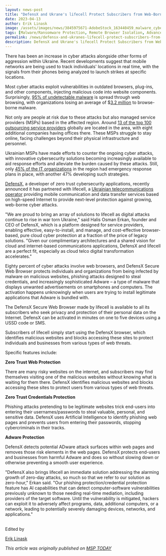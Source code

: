 ```yaml
---
layout: news-post
title: "DefensX and Ukrane's lifecell Protect Subscribers from Web-Born, Browser-Based Attacks"
date: 2023-04-13
author: Erik Linask
image: /assets/images/news/3845975671-AdobeStock_163440459_malware_cyberattacks_cybersecurity_supersize_1200x630.jpg
tags: [Malware/Ransomware Protection, Remote Browser Isolation, Advanced URL Protection, File Isolation, SaaS Access Protection]
permalink: /news/defensx-and-ukranes-lifecell-protect-subscribers-from-web-born-browser-based-attacks/
description: DefensX and Ukrane's lifecell Protect Subscribers from Web-Born, Browser-Based Attacks
---
```


 
 
 
 
<p>There has been an increase in cyber attacks alongside other forms of aggression within Ukraine. Recent developments suggest that mobile networks are being used to track individuals' locations in real time, with the signals from their phones being analyzed to launch strikes at specific locations.</p>
<p>Most cyber attacks exploit vulnerabilities in outdated browsers, plug-ins, and other components, injecting malicious code into website components. Surprisingly,&nbsp;<a href="https://www.trellix.com/en-us/index.html" target="_blank">95% of undetectable malware</a>&nbsp;is spread through web browsing, with organizations losing an average of $<a href="https://www.morphisec.com/hubfs/1111/briefs/BrowserAttacksBrief-190327.pdf" target="_blank">3.2 million</a>&nbsp;to browse-borne malware.</p>
<p>Not only are people at risk due to these attacks but also managed service providers (MSPs) based in the affected region. Around&nbsp;<a href="https://ain.capital/2020/02/19/20-companies-from-ukraine-among-global-outsourcing-100/" target="_blank">13 of the top 100 outsourcing service providers</a>&nbsp;globally are located in the area, with eight additional companies having offices there. These MSPs struggle to stay online, facing challenges beyond their physical infrastructure and personnel.</p>
<p>Ukrainian MSPs have made efforts to counter the ongoing cyber attacks, with innovative cybersecurity solutions becoming increasingly available to aid response efforts and alleviate the burden caused by these attacks. Still, only&nbsp;<a href="https://www.channele2e.com/news/ukraine-russia-war-may-impact-outsourced-it-services-market/" target="_blank">45% of the IT organizations</a>&nbsp;in the region had emergency response plans in place, with another 47% developing such strategies.</p>
<p><a href="https://www.defensx.com/">DefensX</a>, a developer of zero trust cybersecurity applications, recently announced it has partnered with lifecell, a&nbsp;<a href="https://www.lifecell.ua/en/" target="_blank">Ukrainian telecommunications operator</a>&nbsp;providing mobile communication and data transfer services based on high-speed Internet to provide next-level protection against growing, web-borne cyber attacks.</p>
<p>"We are proud to bring an array of solutions to lifecell as digital attacks continue to rise in war torn Ukraine," said Halis Osman Erkan, founder and CEO of DefensX, which is a platform designed for service providers, enabling effective, easy-to-install, and manage, and cost-effective browser-based, pure cloud cyber protection at a fraction of the price of legacy solutions. "Given our complimentary architectures and a shared vision for cloud and internet-based communications applications, DefensX and lifecell are a perfect fit, especially as cloud telco digital transformation accelerates."</p>
<p>Eighty percent of cyber attacks involve web browsers, and DefensX Secure Web Browser protects individuals and organizations from being infected by malware on malicious websites, phishing attacks designed to steal credentials, and increasingly sophisticated Adware – a type of malware that displays unwanted advertisements on smartphones and computers. The activation happens unknowingly when users are trying to install legitimate applications that Adware is bundled with.</p>
<p>The DefensX Secure Web Browser made by lifecell is available to all its subscribers who seek privacy and protection of their personal data on the Internet. DefensX can be activated in minutes on one to five devices using a USSD code or SMS.</p>
<p>Subscribers of lifecell simply start using the DefensX browser, which identifies malicious websites and blocks accessing these sites to protect individuals and businesses from various types of web threats.</p>
<p>Specific features include:</p>
<p><strong>Zero Trust Web Protection</strong></p>
<p>There are many risky websites on the internet, and subscribers may find themselves visiting one of the malicious websites without knowing what is waiting for them there. DefensX identifies malicious websites and blocks accessing these sites to protect users from various types of web threats.</p>
<p><strong>Zero Trust Credentials Protection</strong></p>
<p>Phishing attacks pretending to be legitimate websites trick end-users into entering their usernames/passwords to steal valuable, personal, and sensitive data. DefensX uses Artificial Intelligence to identify phishing web pages and prevents users from entering their passwords, stopping cybercriminals in their tracks.</p>
<p><strong>Adware Protection</strong></p>
<p>DefensX detects potential ADware attack surfaces within web pages and removes those risk elements in the web pages. DefensX protects end-users and businesses from harmful Adware and does so without slowing down or otherwise preventing a smooth user experience.</p>
<p>"DefensX also brings lifecell an immediate solution addressing the alarming growth of zero-day attacks, so much so that we refer to our solution as zero-hour," Erkan said. "Our phishing protection/credential protection feature has AI capabilities that can detect computer-software vulnerabilities previously unknown to those needing real-time mediation, including providers of the target software. Until the vulnerability is mitigated, hackers can exploit it to adversely affect programs, data, additional computers, or a network, leading to potentially severely damaging devices, networks, and applications."</p>
<p><br>Edited by</p>
<p><a href="http://www.msptoday.com/columnist.aspx?id=100047&amp;nm=Erik%20Linask" target="_blank">Erik Linask</a></p>
<p></p>
<p><em>This article was originally published on&nbsp;<a href="https://www.msptoday.com/topics/msp-today/articles/455566-defensx-ukranes-lifecell-protect-subscribers-from-web-born.htm" target="_blank">MSP TODAY</a></em></p>
 